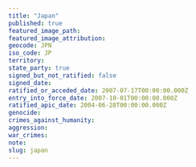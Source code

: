 ```yaml
---
title: "Japan"
published: true
featured_image_path:
featured_image_attribution:
geocode: JPN
iso_code: JP
territory:
state_party: true
signed_but_not_ratified: false
signed_date:
ratified_or_acceded_date: 2007-07-17T00:00:00.000Z
entry_into_force_date: 2007-10-01T00:00:00.000Z
ratified_apic_date: 2004-06-28T00:00:00.000Z
genocide:
crimes_against_humanity:
aggression:
war_crimes:
note:
slug: japan
---
```

